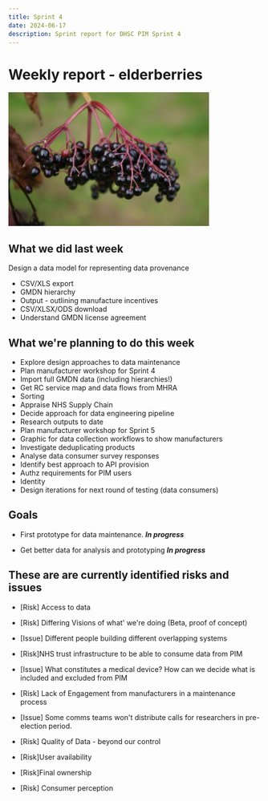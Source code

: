 ```yaml
---
title: Sprint 4
date: 2024-06-17
description: Sprint report for DHSC PIM Sprint 4
---
```


Weekly report - elderberries
============================

![Elderberries](elderberries.jpg)

What we did last week
---------------------

  Design a data model for representing data provenance
- CSV/XLS export
- GMDN hierarchy
- Output - outlining manufacture incentives
- CSV/XLSX/ODS download
- Understand GMDN license agreement

What we're planning to do this week
-----------------------------------

- Explore design approaches to data maintenance
- Plan manufacturer workshop for Sprint 4
- Import full GMDN data (including hierarchies!)
- Get RC service map and data flows from MHRA
- Sorting
- Appraise NHS Supply Chain
- Decide approach for data engineering pipeline
- Research outputs to date
- Plan manufacturer workshop for Sprint 5
- Graphic for data collection workflows to show manufacturers
- Investigate deduplicating products
- Analyse data consumer survey responses
- Identify best approach to API provision
- Authz requirements for PIM users
- Identity
- Design iterations for next round of testing (data consumers)

Goals
-----

- First prototype for data maintenance.
 <span class="badge bg-info">_**In progress**_</span>

- Get better data for analysis and prototyping
<span class="badge bg-info">_**In progress**_</span>

These are are currently identified risks and issues
---------------------------------------------------

- [Risk] Access to data
- [Risk] Differing Visions of what' we're doing (Beta, proof of concept)
- [Issue] Different people building different overlapping systems
- [Risk]NHS trust infrastructure to be able to consume data from PIM
- [Issue] What constitutes a medical device? How can we decide what is included
and excluded from PIM

- [Risk] Lack of Engagement from manufacturers in a maintenance process
- [Issue] Some comms teams won't distribute calls for researchers in
pre-election period.

- [Risk] Quality of Data - beyond our control
- [Risk]User availability
- [Risk]Final ownership
- [Risk] Consumer perception

